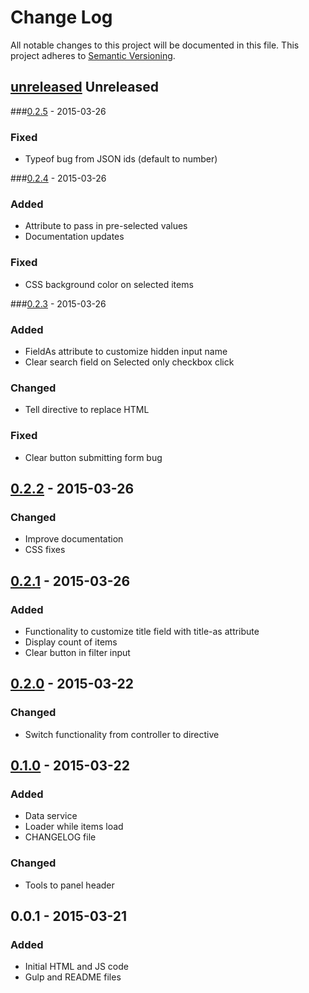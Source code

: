 # Change Log
All notable changes to this project will be documented in this file.
This project adheres to [Semantic Versioning](http://semver.org/).


## [unreleased] Unreleased

###[0.2.5] - 2015-03-26
### Fixed
- Typeof bug from JSON ids (default to number)

###[0.2.4] - 2015-03-26
### Added
- Attribute to pass in pre-selected values
- Documentation updates
### Fixed
- CSS background color on selected items

###[0.2.3] - 2015-03-26
### Added
- FieldAs attribute to customize hidden input name
- Clear search field on Selected only checkbox click
### Changed
- Tell directive to replace HTML
### Fixed
- Clear button submitting form bug

## [0.2.2] - 2015-03-26
### Changed
- Improve documentation
- CSS fixes

## [0.2.1] - 2015-03-26
### Added
- Functionality to customize title field with title-as attribute
- Display count of items
- Clear button in filter input

## [0.2.0] - 2015-03-22
### Changed
- Switch functionality from controller to directive

## [0.1.0] - 2015-03-22
### Added
- Data service
- Loader while items load
- CHANGELOG file

### Changed
- Tools to panel header

## 0.0.1 - 2015-03-21
### Added
- Initial HTML and JS code
- Gulp and README files

[unreleased]: https://github.com/fcosrno/sift/compare/0.2.5...HEAD
[0.2.5]: https://github.com/fcosrno/sift/compare/0.2.4...0.2.5
[0.2.4]: https://github.com/fcosrno/sift/compare/0.2.3...0.2.4
[0.2.3]: https://github.com/fcosrno/sift/compare/0.2.2...0.2.3
[0.2.2]: https://github.com/fcosrno/sift/compare/0.2.1...0.2.2
[0.2.1]: https://github.com/fcosrno/sift/compare/0.1.0...0.2.1
[0.1.0]: https://github.com/fcosrno/sift/compare/0.0.1...0.1.0
[0.2.0]: https://github.com/fcosrno/sift/compare/0.1.0...0.2.0
